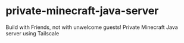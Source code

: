 # private-minecraft-java-server
Build with Friends, not with unwelcome guests! Private Minecraft Java  server using Tailscale
